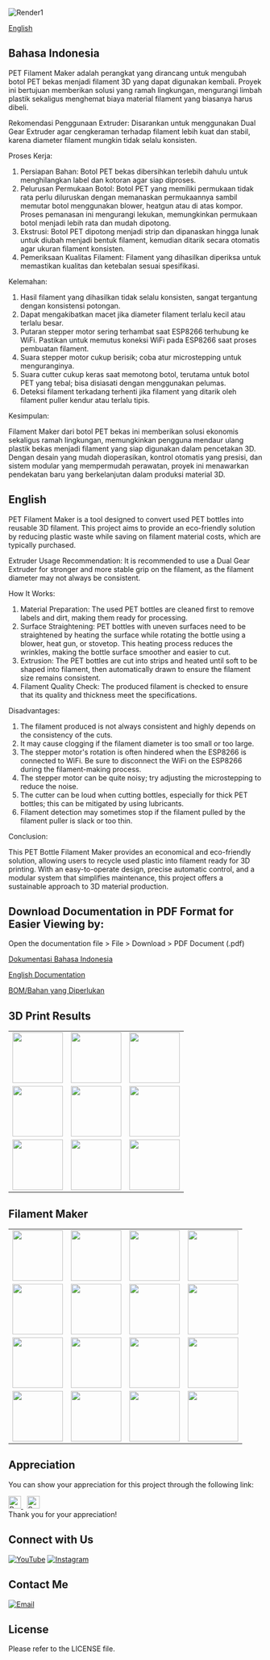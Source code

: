 ![Render1](Images/Render1.png)

[English](#english)

## Bahasa Indonesia

PET Filament Maker adalah perangkat yang dirancang untuk mengubah botol PET bekas menjadi filament 3D yang dapat digunakan kembali. Proyek ini bertujuan memberikan solusi yang ramah lingkungan, mengurangi limbah plastik sekaligus menghemat biaya material filament yang biasanya harus dibeli.

Rekomendasi Penggunaan Extruder:
Disarankan untuk menggunakan Dual Gear Extruder agar cengkeraman terhadap filament lebih kuat dan stabil, karena diameter filament mungkin tidak selalu konsisten.

Proses Kerja:
1. Persiapan Bahan: Botol PET bekas dibersihkan terlebih dahulu untuk menghilangkan label dan kotoran agar siap diproses.
2. Pelurusan Permukaan Botol: Botol PET yang memiliki permukaan tidak rata perlu diluruskan dengan memanaskan permukaannya sambil memutar botol menggunakan blower, heatgun atau di atas kompor. Proses pemanasan ini mengurangi lekukan, memungkinkan permukaan botol menjadi lebih rata dan mudah dipotong.
3. Ekstrusi: Botol PET dipotong menjadi strip dan dipanaskan hingga lunak untuk diubah menjadi bentuk filament, kemudian ditarik secara otomatis agar ukuran filament konsisten.
4. Pemeriksaan Kualitas Filament: Filament yang dihasilkan diperiksa untuk memastikan kualitas dan ketebalan sesuai spesifikasi.

Kelemahan:
1. Hasil filament yang dihasilkan tidak selalu konsisten, sangat tergantung dengan konsistensi potongan.
2. Dapat mengakibatkan macet jika diameter filament terlalu kecil atau terlalu besar.
3. Putaran stepper motor sering terhambat saat ESP8266 terhubung ke WiFi. Pastikan untuk memutus koneksi WiFi pada ESP8266 saat proses pembuatan filament.
4. Suara stepper motor cukup berisik; coba atur microstepping untuk menguranginya.
5. Suara cutter cukup keras saat memotong botol, terutama untuk botol PET yang tebal; bisa disiasati dengan menggunakan pelumas.
6. Deteksi filament terkadang terhenti jika filament yang ditarik oleh filament puller kendur atau terlalu tipis.

Kesimpulan:

Filament Maker dari botol PET bekas ini memberikan solusi ekonomis sekaligus ramah lingkungan, memungkinkan pengguna mendaur ulang plastik bekas menjadi filament yang siap digunakan dalam pencetakan 3D. Dengan desain yang mudah dioperasikan, kontrol otomatis yang presisi, dan sistem modular yang mempermudah perawatan, proyek ini menawarkan pendekatan baru yang berkelanjutan dalam produksi material 3D.

## English

PET Filament Maker is a tool designed to convert used PET bottles into reusable 3D filament. This project aims to provide an eco-friendly solution by reducing plastic waste while saving on filament material costs, which are typically purchased.

Extruder Usage Recommendation: It is recommended to use a Dual Gear Extruder for stronger and more stable grip on the filament, as the filament diameter may not always be consistent.

How It Works:

1. Material Preparation: The used PET bottles are cleaned first to remove labels and dirt, making them ready for processing.
2. Surface Straightening: PET bottles with uneven surfaces need to be straightened by heating the surface while rotating the bottle using a blower, heat gun, or stovetop. This heating process reduces the wrinkles, making the bottle surface smoother and easier to cut.
3. Extrusion: The PET bottles are cut into strips and heated until soft to be shaped into filament, then automatically drawn to ensure the filament size remains consistent.
4. Filament Quality Check: The produced filament is checked to ensure that its quality and thickness meet the specifications.


Disadvantages:

1. The filament produced is not always consistent and highly depends on the consistency of the cuts.
2. It may cause clogging if the filament diameter is too small or too large.
3. The stepper motor's rotation is often hindered when the ESP8266 is connected to WiFi. Be sure to disconnect the WiFi on the ESP8266 during the filament-making process.
4. The stepper motor can be quite noisy; try adjusting the microstepping to reduce the noise.
5. The cutter can be loud when cutting bottles, especially for thick PET bottles; this can be mitigated by using lubricants.
6. Filament detection may sometimes stop if the filament pulled by the filament puller is slack or too thin.

Conclusion:

This PET Bottle Filament Maker provides an economical and eco-friendly solution, allowing users to recycle used plastic into filament ready for 3D printing. With an easy-to-operate design, precise automatic control, and a modular system that simplifies maintenance, this project offers a sustainable approach to 3D material production.


## Download Documentation in PDF Format for Easier Viewing by:

Open the documentation file > File > Download > PDF Document (.pdf)

[Dokumentasi Bahasa Indonesia](https://docs.google.com/document/d/12gZyxp6K4KovrQUbeszD_oszRoTwFk6smVtTxPSdtus/edit?usp=sharing)

[English Documentation](https://docs.google.com/document/d/1ymJz-RaAGOkLNr1P1AoNhB6fQcQ51tFpCmrfthYmQNY/edit?usp=sharing)


[BOM/Bahan yang Diperlukan](https://docs.google.com/spreadsheets/d/1hQpWlGkNJCp8BHFFs-p2dSdpw58OgJwYKI5ZXl5ccxk/edit?usp=sharing)


## 3D Print Results

<table>
  <tr>
    <td><img src="Images/3D Print Results/0001.jpg" width="100" /></td>
    <td><img src="Images/3D Print Results/0002.jpg" width="100" /></td>
    <td><img src="Images/3D Print Results/0003.jpg" width="100" /></td>
  </tr>
  <tr>
    <td><img src="Images/3D Print Results/0004.jpg" width="100" /></td>
    <td><img src="Images/3D Print Results/0005.jpg" width="100" /></td>
    <td><img src="Images/3D Print Results/square_0001.jpg" width="100" /></td>
  </tr>
  <tr>
    <td><img src="Images/3D Print Results/square_0002.jpg" width="100" /></td>
    <td><img src="Images/3D Print Results/square_0003.jpg" width="100" /></td>
    <td><img src="Images/3D Print Results/square_0004.jpg" width="100" /></td>
  </tr>
</table>



## Filament Maker

<table>
  <tr>
    <td><img src="Images/Filament Maker/0001.jpg" width="100" /></td>
    <td><img src="Images/Filament Maker/0002.jpg" width="100" /></td>
    <td><img src="Images/Filament Maker/0003.jpg" width="100" /></td>
    <td><img src="Images/Filament Maker/0004.jpg" width="100" /></td>
  </tr>
  <tr>
    <td><img src="Images/Filament Maker/0005.jpg" width="100" /></td>
    <td><img src="Images/Filament Maker/0006.jpg" width="100" /></td>
    <td><img src="Images/Filament Maker/0007.jpg" width="100" /></td>
    <td><img src="Images/Filament Maker/0008.jpg" width="100" /></td>
  </tr>
  <tr>
    <td><img src="Images/Filament Maker/0009.jpg" width="100" /></td>
    <td><img src="Images/Filament Maker/0010.jpg" width="100" /></td>
    <td><img src="Images/Filament Maker/0011.jpg" width="100" /></td>
    <td><img src="Images/Filament Maker/0012.jpg" width="100" /></td>
  </tr>
  <tr>
    <td><img src="Images/Filament Maker/0013.jpg" width="100" /></td>
    <td><img src="Images/Filament Maker/0014.jpg" width="100" /></td>
    <td><img src="Images/Filament Maker/0015.jpg" width="100" /></td>
    <td><img src="Images/Filament Maker/0016.jpg" width="100" /></td>
  </tr>
</table>


## Appreciation

You can show your appreciation for this project through the following link:

<a href="https://www.paypal.com/paypalme/alif2113">
    <img src="https://img.shields.io/badge/PayPal-blue.svg" alt="PayPal" height="25">
</a>
&nbsp;
<a href="https://saweria.co/13dcreator">
    <img src="https://img.shields.io/badge/Saweria-orange.svg" alt="Saweria" height="25">
</a>

<br>
Thank you for your appreciation!

## Connect with Us

<p align="left">
    <a href="https://www.youtube.com/@13dcreator"><img src="https://img.shields.io/badge/YouTube-FF0000?style=for-the-badge&logo=youtube&logoColor=white" alt="YouTube"></a>
  <a href="https://www.instagram.com/13dcreator"><img src="https://img.shields.io/badge/Instagram-E4405F?style=for-the-badge&logo=instagram&logoColor=white" alt="Instagram"></a>
</p>


## Contact Me

[![Email](https://img.shields.io/badge/Email-13DCreator-blue?style=flat&logo=gmail)](mailto:alif.3di@gmail.com)



## License

Please refer to the LICENSE file.
